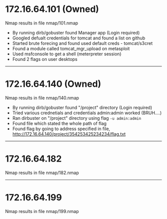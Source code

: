 # 172.16.64.101 (Owned)

Nmap results in file nmap/101.nmap

- By running dirb/gobuster found Manager app (Login required)
- Googled defualt credentials for tomcat and found a list on github
- Started brute forecing and found used default creds - tomcat/s3cret
- Found a module called tomcat_mgr_upload on metasploit
- Used msfconsole to get a shell (meterpreter session)
- Found 2 flags on user desktops

---

# 172.16.64.140 (Owned)

Nmap results in file nmap/140.nmap

- By running dirb/gobuster found "/project" directory (Login required)
- Tried various crednetials and credentials admin:admin worked (BRUH....)
- Ran dirbuster on "/project" directory using flag `-u admin:admin`
- Found file which stated the whole path of flag
- Found flag by going to address specified in file, http://172.16.64.140/project/354253425234234/flag.txt

---

# 172.16.64.182

Nmap results in file nmap/182.nmap

---

# 172.16.64.199

Nmap results in file nmap/199.nmap